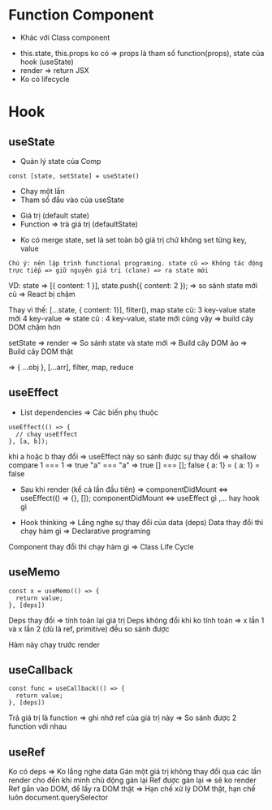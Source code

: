 # Function Component
- Khác với Class component
+ this.state, this.props ko có => props là tham số function(props), state của hook (useState)
+ render => return JSX
+ Ko có lifecycle

# Hook
## useState
- Quản lý state của Comp
```
const [state, setState] = useState()
```
- Chạy một lần
- Tham số đầu vào của useState
+ Giá trị (default state)
+ Function => trả giá trị (defaultState)

- Ko có merge state, set là set toàn bộ giá trị chứ không set từng key, value

`Chú ý: nên lập trình functional programing. state cũ => Không tác động trực tiếp => giữ nguyên giá trị (clone) => ra state mới`

VD: state => [{ content: 1 }], state.push({ content: 2 }); => so sánh state mới cũ => React bị chậm

Thay vì thế: [...state, { content: 1}], filter(), map
state cũ: 3 key-value state mới 4 key-value => state cũ : 4 key-value, state mới cũng vậy => build cây DOM chậm hơn

setState => render => So sánh state và state mới => Build cây DOM ảo => Build cây DOM thật

=> { ...obj }, [...arr], filter, map, reduce

## useEffect
- List dependencies => Các biến phụ thuộc

```
useEffect(() => {
  // chạy useEffect
}, [a, b]);
```
khi a hoặc b thay đổi => useEffect này
so sánh được sự thay đổi => shallow compare
1 === 1 => true
"a" === "a" => true
[] === []; false
{ a: 1} = { a: 1} = false

- Sau khi render (kể cả lần đầu tiên)
=> componentDidMount <=> useEffect(() => {}, []);
componentDidMount <=> useEffect gì ,... hay hook gì

- Hook thinking => Lắng nghe sự thay đổi của data (deps)
Data thay đổi thì chạy hàm gì => Declarative programing

Component thay đổi thì chạy hàm gì => Class Life Cycle
## useMemo
```
const x = useMemo(() => {
  return value;
}, [deps])
``` 
Deps thay đổi => tính toán lại giá trị
Deps không đổi khi ko tính toán => x lần 1 và x lần 2 (dù là ref, primitive) đều so sánh được

Hàm này chạy trước render

## useCallback
```
const func = useCallback(() => {
  return value;
}, [deps])
```
Trả giá trị là function => ghi nhớ ref của giá trị này
=> So sánh được 2 function với nhau

## useRef
Ko có deps => Ko lắng nghe data
Gán một giá trị không thay đổi qua các lần render cho đến khi mình chủ động gán lại
Ref được gán lại => sẽ ko render
Ref gắn vào DOM, để lấy ra DOM thật => Hạn chế xử lý DOM thật, hạn chế luôn document.querySelector


